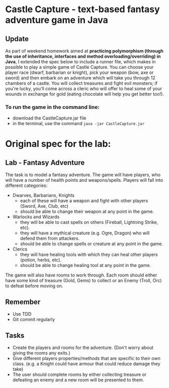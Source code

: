
# Castle Capture - text-based fantasy adventure game in Java

## Update

As part of weekend homework aimed at <b>practicing polymorphism (through the use of inheritance, interfaces and method overloading/overriding) in Java</b>, I extended the spec below to include a runner file, which makes in possible to play a simple game of Castle Capture. You can choose your player race (dwarf, barbarian or knight), pick your weapon (bow, axe or sword) and then embark on an adventure which will take you through 12 chambers of a castle. You will collect treasures and fight evil monsters; if you're lucky, you'll come across a cleric who will offer to heal some of your wounds in exchange for gold (eating chocolate will help you get better too!).

### To run the game in the command line:
* download the CastleCapture.jar file
* in the terminal, use the command ```java -jar CastleCapture.jar```	


# Original spec for the lab:

## Lab - Fantasy Adventure

The task is to model a fantasy adventure. The game will have players, who will have a number of health points and weapons/spells. Players will fall into different categories:

* Dwarves, Barbarians, Knights
	* each of these will have a weapon and fight with other players (Sword, Axe, Club, etc)
	* should be able to change their weapon at any point in the game.
* Warlocks and Wizards
	* they will be able to cast spells on others (Fireball, Lightning Strike, etc).
	* they will have a mythical creature (e.g. Ogre, Dragon) who will defend them from attackers.
	* should be able to change spells or creature at any point in the game.
* Clerics
	* they will have healing tools with which they can heal other players (potion, herbs, etc).
	* should be able to change healing tool at any point in the game.

The game will also have rooms to work through. Each room should either have some kind of treasure (Gold, Gems) to collect or an Enemy (Troll, Orc) to defeat before moving on.

## Remember
 * Use TDD
 * Git commit regularly

## Tasks

* Create the players and rooms for the adventure. (Don't worry about giving the rooms any exits.)
* Give different players properties/methods that are specific to their own class. (e.g. a Knight could have armour that could reduce damage they take)
* The user should complete rooms by either collecting treasure or defeating an enemy and a new room will be presented to them. 
